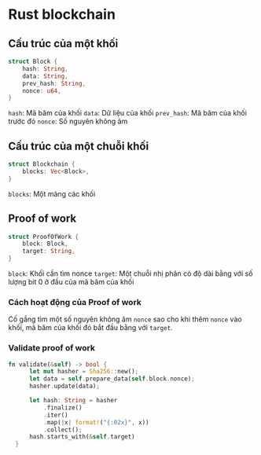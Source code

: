 # Rust blockchain

## Cấu trúc của một khối

```rust
struct Block {
    hash: String,
    data: String,
    prev_hash: String,
    nonce: u64,
}
```

`hash`: Mã băm của khối
`data`: Dữ liệu của khối
`prev_hash`: Mã băm của khối trước đó
`nonce`: Số nguyên không âm

## Cấu trúc của một chuỗi khối

```rust
struct Blockchain {
    blocks: Vec<Block>,
}
```

`blocks`: Một mảng các khối

## Proof of work

```rust
struct ProofOfWork {
    block: Block,
    target: String,
}
```

`block`: Khối cần tìm nonce
`target`: Một chuỗi nhị phân có độ dài bằng với số lượng bit 0 ở đầu của mã băm của khối

### Cách hoạt động của Proof of work

Cố gắng tìm một số nguyên không âm `nonce` sao cho khi thêm `nonce` vào khối, mã băm của khối đó bắt đầu bằng với `target`.

### Validate proof of work

```rust
fn validate(&self) -> bool {
      let mut hasher = Sha256::new();
      let data = self.prepare_data(self.block.nonce);
      hasher.update(data);

      let hash: String = hasher
          .finalize()
          .iter()
          .map(|x| format!("{:02x}", x))
          .collect();
      hash.starts_with(&self.target)
  }
```
